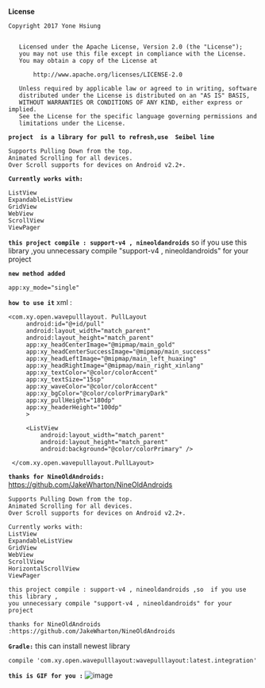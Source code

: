 **License**

    Copyright 2017 Yone Hsiung
    
   
       Licensed under the Apache License, Version 2.0 (the "License");
       you may not use this file except in compliance with the License.
       You may obtain a copy of the License at
    
           http://www.apache.org/licenses/LICENSE-2.0
    
       Unless required by applicable law or agreed to in writing, software
       distributed under the License is distributed on an "AS IS" BASIS,
       WITHOUT WARRANTIES OR CONDITIONS OF ANY KIND, either express or implied.
       See the License for the specific language governing permissions and
       limitations under the License.



**`project  is a library for pull to refresh,use  Seibel line`**

    Supports Pulling Down from the top.
    Animated Scrolling for all devices.
    Over Scroll supports for devices on Android v2.2+.

    
**`Currently works with:`**
    
    ListView
    ExpandableListView
    GridView
    WebView
    ScrollView
    ViewPager

**`this project compile : support-v4 , nineoldandroids`**
so  if you use this library ,you unnecessary compile "support-v4 , nineoldandroids" 
for your project

**`new method added `**

    app:xy_mode="single"

**`how to use it`**
    xml :
    
    <com.xy.open.wavepulllayout. PullLayout 
         android:id="@+id/pull"
         android:layout_width="match_parent"
         android:layout_height="match_parent"
         app:xy_headCenterImage="@mipmap/main_gold"
         app:xy_headCenterSuccessImage="@mipmap/main_success"
         app:xy_headLeftImage="@mipmap/main_left_huaxing"
         app:xy_headRightImage="@mipmap/main_right_xinlang"
         app:xy_textColor="@color/colorAccent"
         app:xy_textSize="15sp"
         app:xy_waveColor="@color/colorAccent"
         app:xy_bgColor="@color/colorPrimaryDark"
         app:xy_pullHeight="180dp"
         app:xy_headerHeight="100dp"
         >
         
         <ListView
             android:layout_width="match_parent"
             android:layout_height="match_parent"
             android:background="@color/colorPrimary" />
             
     </com.xy.open.wavepulllayout.PullLayout> 
     
     
     
**`thanks for NineOldAndroids:`** https://github.com/JakeWharton/NineOldAndroids


	Supports Pulling Down from the top.
	Animated Scrolling for all devices.
	Over Scroll supports for devices on Android v2.2+.

	Currently works with:
	ListView
	ExpandableListView
	GridView
	WebView
	ScrollView
	HorizontalScrollView
	ViewPager

	this project compile : support-v4 , nineoldandroids ,so  if you use this library ,
	you unnecessary compile "support-v4 , nineoldandroids" for your project

	thanks for NineOldAndroids :https://github.com/JakeWharton/NineOldAndroids
**`Gradle:`**
this can install newest library
	
	compile 'com.xy.open.wavepulllayout:wavepulllayout:latest.integration'
	
	
**`this is GIF for you :`**
  ![image](https://github.com/YongHsiung/WavePullLayout/blob/master/anim.gif)





